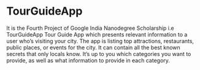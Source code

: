 # TourGuideApp
 It is the Fourth Project of Google India Nanodegree Scholarship i.e TourGuideApp
 Tour Guide App which presents relevant information to a user who’s visiting your city. The app is listing top attractions, restaurants, public places, or events for the city. It can contain all the best known secrets that only locals know. It’s up to you which categories you want to provide, as well as what information to provide in each category.
